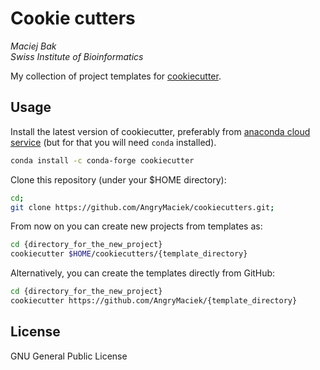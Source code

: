 # Cookie cutters

*Maciej Bak  
Swiss Institute of Bioinformatics*

My collection of project templates for [cookiecutter][1].

## Usage

Install the latest version of cookiecutter,
preferably from [anaconda cloud service][2] (but for that you will need `conda` installed).
```bash
conda install -c conda-forge cookiecutter
```

Clone this repository (under your $HOME directory):
```bash
cd;
git clone https://github.com/AngryMaciek/cookiecutters.git;
```

From now on you can create new projects from templates as:
```bash
cd {directory_for_the_new_project}
cookiecutter $HOME/cookiecutters/{template_directory}
```

Alternatively, you can create the templates directly from GitHub:
```bash
cd {directory_for_the_new_project}
cookiecutter https://github.com/AngryMaciek/{template_directory}
```

## License

GNU General Public License

[1]: https://cookiecutter.readthedocs.io/en/latest/
[2]: https://anaconda.org/